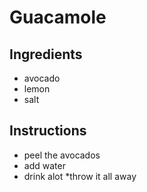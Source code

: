 # Guacamole
## Ingredients
* avocado
* lemon
* salt
## Instructions
 * peel the avocados
 * add water
 * drink alot
 *throw it all away
